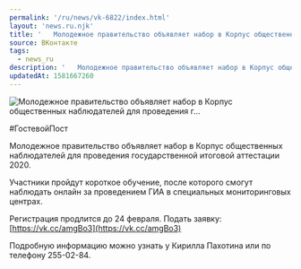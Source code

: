 ```yaml
---
permalink: '/ru/news/vk-6822/index.html'
layout: 'news.ru.njk'
title: '   Молодежное правительство объявляет набор в Корпус общественных наблюдателей для проведения г…'
source: ВКонтакте
tags:
  - news_ru
description: '   Молодежное правительство объявляет набор в Корпус общественных наблюдателей для проведения г…'
updatedAt: 1581667260
---
```

![   Молодежное правительство объявляет набор в Корпус общественных наблюдателей для проведения г…](https://sun9-1.userapi.com/impg/c857720/v857720868/18198c/AiXzMiiz9QY.jpg?size=1280x853&quality=96&sign=696a71b5f3a967c007bca0c1e7b52b52&c_uniq_tag=7gUpvIqM1ZNHw64iKZhurf0PT2msxvJF2IauwtJAC2Y&type=album)

#ГостевойПост

Молодежное правительство объявляет набор в Корпус общественных наблюдателей для проведения государственной итоговой аттестации 2020.

Участники пройдут короткое обучение, после которого смогут наблюдать онлайн за проведением ГИА в специальных мониторинговых центрах.

Регистрация продлится до 24 февраля. Подать заявку: [https://vk.cc/amgBo3](https://vk.cc/amgBo3)

Подробную информацию можно узнать у Кирилла Пахотина или по телефону 255-02-84.
